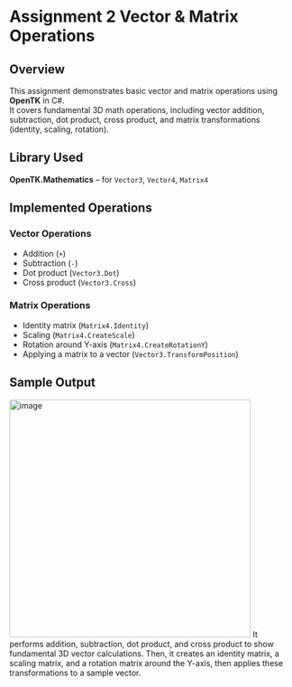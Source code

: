 # Assignment 2 Vector & Matrix Operations

## Overview
This assignment demonstrates basic vector and matrix operations using **OpenTK** in C#.  
It covers fundamental 3D math operations, including vector addition, subtraction, dot product, cross product, and matrix transformations (identity, scaling, rotation).

## Library Used
**OpenTK.Mathematics** – for `Vector3`, `Vector4`, `Matrix4`

## Implemented Operations

### Vector Operations
- Addition (`+`)  
- Subtraction (`-`)  
- Dot product (`Vector3.Dot`)  
- Cross product (`Vector3.Cross`)  

### Matrix Operations
- Identity matrix (`Matrix4.Identity`)  
- Scaling (`Matrix4.CreateScale`)  
- Rotation around Y-axis (`Matrix4.CreateRotationY`)  
- Applying a matrix to a vector (`Vector3.TransformPosition`)

## Sample Output
<img width="428" height="421" alt="image" src="https://github.com/user-attachments/assets/8aa2307b-82d4-4f62-8423-6acbf7cf90af" />
It performs addition, subtraction, dot product, and cross product to show fundamental 3D vector calculations. Then, it creates an identity matrix, a scaling matrix, and a rotation matrix around the Y-axis, then applies these transformations to a sample vector.
